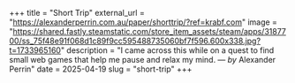 +++
title = "Short Trip"
external_url = "https://alexanderperrin.com.au/paper/shorttrip/?ref=krabf.com"
image = "https://shared.fastly.steamstatic.com/store_item_assets/steam/apps/3187700/ss_75f48e91f068d1c89f9cc595488735060bf7f596.600x338.jpg?t=1733965160"
description = "I came across this while on a quest to find small web games that help me pause and relax my mind. — <em>by</em> Alexander Perrin"
date = 2025-04-19
slug = "short-trip"
+++ 